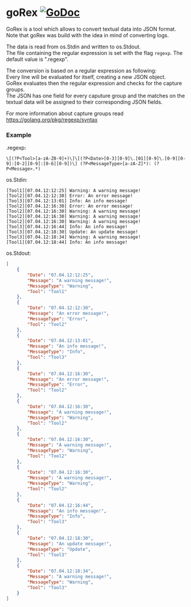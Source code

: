 # goRex [![GoDoc](https://godoc.org/github.com/amller/goRex?status.svg)](https://godoc.org/github.com/amller/goRex)
GoRex is a tool which allows to convert textual data into JSON format.  
Note that goRex was build with the idea in mind of converting logs.

The data is read from os.Stdin and written to os.Stdout.  
The file containing the regular expression is set with the flag `regexp`. The default value is ".regexp".  

The conversion is based on a regular expression as following:  
Every line will be evaluated for itself, creating a new JSON object.  
GoRex evaluates then the regular expression and checks for the capture groups.  
The JSON has one field for every caputure group and the matches on the textual data
will be assigned to their corresponding JSON fields.  

For more information about capture groups read https://golang.org/pkg/regexp/syntax  

### Example
.regexp:  
```
\[(?P<Tool>[a-zA-Z0-9]+)\]\[(?P<Date>[0-3][0-9]\.[01][0-9]\.[0-9][0-9]:[0-2][0-9]:[0-6][0-9])\] (?P<MessageType>[a-zA-Z]*): (?P<Message>.*)
```

os.Stdin:
```
[Tool1][07.04.12:12:25] Warning: A warning message!
[Tool2][07.04.12:12:30] Error: An error message!
[Tool3][07.04.12:13:01] Info: An info message!
[Tool2][07.04.12:16:30] Error: An error message!
[Tool2][07.04.12:16:30] Warning: A warning message!
[Tool2][07.04.12:16:30] Warning: A warning message!
[Tool2][07.04.12:16:30] Warning: A warning message!
[Tool3][07.04.12:16:44] Info: An info message!
[Tool3][07.04.12:18:30] Update: An update message!
[Tool3][07.04.12:18:34] Warning: A warning message!
[Tool1][07.04.12:18:44] Info: An info message!
```

os.Stdout:
```json
[
	{
		"Date": "07.04.12:12:25",
		"Message": "A warning message!",
		"MessageType": "Warning",
		"Tool": "Tool1"
	},
	{
		"Date": "07.04.12:12:30",
		"Message": "An error message!",
		"MessageType": "Error",
		"Tool": "Tool2"
	},
	{
		"Date": "07.04.12:13:01",
		"Message": "An info message!",
		"MessageType": "Info",
		"Tool": "Tool3"
	},
	{
		"Date": "07.04.12:16:30",
		"Message": "An error message!",
		"MessageType": "Error",
		"Tool": "Tool2"
	},
	{
		"Date": "07.04.12:16:30",
		"Message": "A warning message!",
		"MessageType": "Warning",
		"Tool": "Tool2"
	},
	{
		"Date": "07.04.12:16:30",
		"Message": "A warning message!",
		"MessageType": "Warning",
		"Tool": "Tool2"
	},
	{
		"Date": "07.04.12:16:30",
		"Message": "A warning message!",
		"MessageType": "Warning",
		"Tool": "Tool2"
	},
	{
		"Date": "07.04.12:16:44",
		"Message": "An info message!",
		"MessageType": "Info",
		"Tool": "Tool3"
	},
	{
		"Date": "07.04.12:18:30",
		"Message": "An update message!",
		"MessageType": "Update",
		"Tool": "Tool3"
	},
	{
		"Date": "07.04.12:18:34",
		"Message": "A warning message!",
		"MessageType": "Warning",
		"Tool": "Tool3"
	}
]
```
